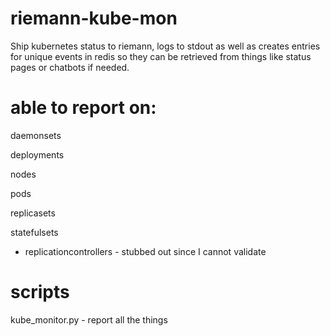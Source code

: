 # riemann-kube-mon
Ship kubernetes status to riemann, logs to stdout as well as creates entries for unique events in redis so they can be retrieved from things like status pages or chatbots if needed.

# able to report on:

daemonsets

deployments

nodes

pods

replicasets

statefulsets

* replicationcontrollers - stubbed out since I cannot validate

# scripts

kube_monitor.py - report all the things
